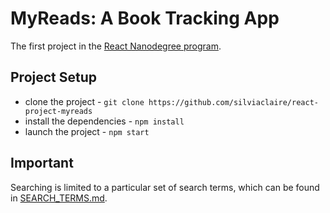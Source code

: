 # MyReads: A Book Tracking App

The first project in the [React Nanodegree program](https://www.udacity.com/course/react-nanodegree--nd019).

## Project Setup

* clone the project - `git clone https://github.com/silviaclaire/react-project-myreads`
* install the dependencies - `npm install`
* launch the project - `npm start`

## Important
Searching is limited to a particular set of search terms, which can be found in [SEARCH_TERMS.md](SEARCH_TERMS.md). 
